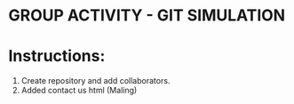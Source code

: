 # GROUP ACTIVITY - GIT SIMULATION

# Instructions:
1. Create repository and add collaborators.
2. Added contact us html (Maling)